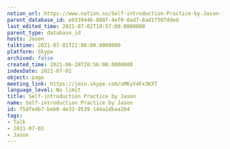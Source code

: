 ```yaml
---
notion_url: https://www.notion.so/Self-introduction-Practice-by-Jason-f5dfedb7beb84e339539144a1dbaa264
parent_database_id: e9339446-880f-4ef0-8ad7-8ad1f507dded
last_edited_time: 2021-07-02T18:57:00.0000000
parent_type: database_id
hosts: Jason
talktime: 2021-07-01T21:00:00.0000000
platform: Skype
archived: false
created_time: 2021-06-28T20:56:00.0000000
indexDate: 2021-07-01
object: page
meeting_link: https://join.skype.com/xMKyV4Fx3KXT
language_level: No limit
title: Self-introduction Practice by Jason
name: Self-introduction Practice by Jason
id: f5dfedb7-beb8-4e33-9539-144a1dbaa264
tags:
- Talk
- 2021-07-01
- Jason
---
```







